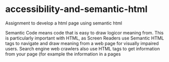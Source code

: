 # accessibility-and-semantic-html

Assignment to develop a html page using semantic html

Semantic Code means code that is easy to draw logicor meaning from.
This is particularly important with HTML, as Screen Readers use Semantic HTML tags to navigate and draw meaning from a web page for visually impaired users.
Search engine web crawlers also use HTML tags to get information from your page (for example the information in a pages <title> tags) to rank web pages in search results.
Using Semantic HTML makes web pages more accessible

For this task, you will be given a set of User Specifications/Business Requirements.
👉 Your job is to build an HTML page following these user specifications/business requirements using Semantic HTML only. The specifications are deliberately vague - it’s your job to identify which HTML elements would be the most appropriate to use!
👉 The submission we are looking for is just an .html file in a GitHub repository

This task is about Semantic HTML only. You do NOT need to use any CSS.
You don’t need to make the whole page function! It’s okay if the nav bars don’t work, and you don’t have to setup a HTTP server to serve the HTML or handle navigations or anything like that.

💡 If you want to use this assignment as an excuse to setup a very simple development HTTP server and have your HTML pages navigate to each other correctly, then have fun! But it is NOT required.

Correct usage of Semantic HTML – can you justify your choice of HTML tags and attributes? Are you using semantic/appropriate elements e.g. instead of wrapping everything in lots of divs, could there be a better element to use like a <section> or <article> tag?
Have you tested your code in any way (e.g. the W3C MarkUp Validator https://validator.w3.org/#validate_by_input and/or Google Chromes Lighthouse)?
Could you navigate your page without using a mouse?
Have you used alt tags? What description have you chosen to use (if any at all) and why?

Submit a link to your News Article HTML GitHub repository to Google Classroom
